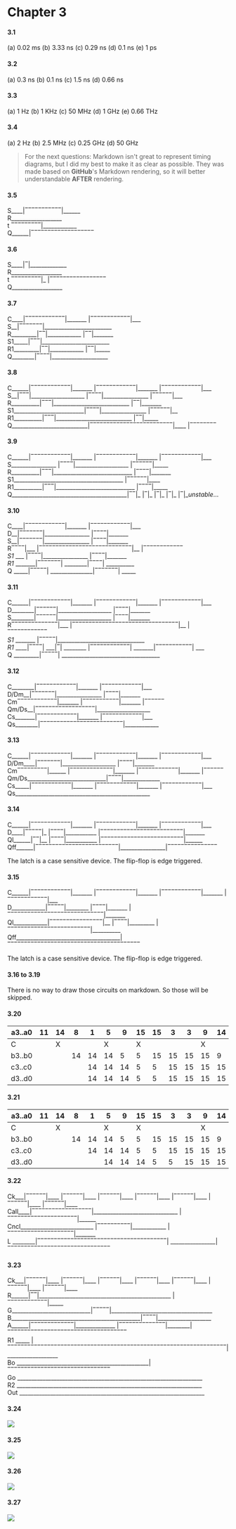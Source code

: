 # Chapter 3

#### 3.1
(a) 0.02 ms
(b) 3.33 ns 
(c) 0.29 ns
(d) 0.1 ns
(e) 1 ps

#### 3.2
(a) 0.3 ns
(b) 0.1 ns
(c) 1.5 ns
(d) 0.66 ns

#### 3.3
(a) 1 Hz
(b) 1 KHz
(c) 50 MHz
(d) 1 GHz
(e) 0.66 THz

####  3.4
(a) 2 Hz
(b) 2.5 MHz
(c) 0.25 GHz
(d) 50 GHz

> For the next questions: Markdown isn't great to represent timing diagrams, but I did my best to make it as clear as possible. They was made based on **GitHub**'s Markdown rendering, so it will better understandable **AFTER** rendering.  

#### 3.5

S____|‾‾‾‾‾‾‾‾‾‾‾|______  
R__________________  
t ‾‾‾‾‾‾‾‾‾|____________  
Q______|‾‾‾‾‾‾‾‾‾‾‾‾‾‾‾‾‾‾‾  

#### 3.6

S____|‾|_____________  
R__________________  
t ‾‾‾‾‾‾‾‾‾|_ |‾‾‾‾‾‾‾‾‾‾‾‾‾‾‾‾‾  
Q__________________  

#### 3.7

C____|‾‾‾‾‾‾‾‾‾‾‾‾|_______ |‾‾‾‾‾‾‾‾‾‾‾‾|___  
S__|‾‾‾‾‾‾‾|________________________  
R_________|‾‾|____________ |‾‾|_______  
S1_____|‾‾‾|________________________   
R1_________|‾‾|____________ |‾‾|_____   
Q________|‾‾‾‾|____________________  

#### 3.8

C______|‾‾‾‾‾‾‾‾‾‾‾‾|_______ |‾‾‾‾‾‾‾‾‾‾‾‾|_______ |‾‾‾‾‾‾‾‾‾‾‾‾|___  
S__|‾‾‾|___________________ |‾‾‾‾|________________ |‾‾‾‾‾‾|___  
R__________|‾‾‾|___________________________ |‾‾|_______  
S1_________________________|‾‾‾‾|________________ |‾‾‾‾‾‾|__  
R1__________|‾‾‾|___________________________ |‾‾|_____  
Q___________________________|‾‾‾‾‾‾‾‾‾‾‾‾‾‾‾‾‾‾‾‾‾‾‾‾‾|____ |‾‾‾‾‾‾‾‾  

#### 3.9

C______|‾‾‾‾‾‾‾‾‾‾‾‾|_______ |‾‾‾‾‾‾‾‾‾‾‾‾|_______ |‾‾‾‾‾‾‾‾‾‾‾‾|___  
S________________ |‾‾‾‾|___________________ |‾‾‾‾‾‾|_____  
R__________|‾‾‾|____________________________ |‾‾‾‾|_______  
S1_______________________________________ |‾‾‾‾‾‾|____  
R1__________|‾‾‾|____________________________ |‾‾‾‾|_____  
Q_________________________________________|‾‾|_ |‾|_ |‾|_ |‾|_ |‾|_*unstable*...  

#### 3.10

C____|‾‾‾‾‾‾‾‾‾‾‾‾|_______ |‾‾‾‾‾‾‾‾‾‾‾‾|___  
D__|‾‾‾‾‾‾‾|________________ |‾‾‾‾|_______  
S__|‾‾‾‾‾‾‾|________________ |‾‾‾‾|_______  
R‾‾‾‾|___ |‾‾‾‾‾‾‾‾‾‾‾‾‾‾‾‾‾‾‾‾‾‾‾‾‾‾‾‾|__ |‾‾‾‾‾‾‾‾‾‾‾‾  
*S1* ___ |‾‾‾‾|________________ |‾‾‾‾|_______  
*R1* _______|‾‾‾‾‾‾‾| ________|‾‾‾‾| __________   
Q _____|‾‾‾‾‾| _______________|‾‾‾‾‾‾‾| _____  

#### 3.11

C______|‾‾‾‾‾‾‾‾‾‾‾‾|_______ |‾‾‾‾‾‾‾‾‾‾‾‾|_______ |‾‾‾‾‾‾‾‾‾‾‾‾|___  
D________|‾‾‾‾‾‾|___________________ |‾‾‾‾|_______  
S________|‾‾‾‾‾‾|___________________ |‾‾‾‾|_______  
R‾‾‾‾‾‾‾‾‾‾‾‾‾‾|___ |‾‾‾‾‾‾‾‾‾‾‾‾‾‾‾‾‾‾‾‾‾‾‾‾‾‾‾‾‾‾‾‾|__ |‾‾‾‾‾‾‾‾‾‾‾‾  
*S1* _______ |‾‾‾‾‾|_______________________________  
*R1* ____|‾‾‾‾| ___|‾| ________ |‾‾‾‾‾‾‾‾‾‾‾‾| _______|‾‾‾‾‾‾‾‾‾‾‾| ___   
Q _________|‾‾‾‾‾| ___________________________________  

#### 3.12

C________|‾‾‾‾‾‾‾‾‾‾‾‾|_______ |‾‾‾‾‾‾‾‾‾‾‾‾|___  
D/Dm__|‾‾‾‾‾‾‾|________________ |‾‾‾‾|_______  
Cm‾‾‾‾‾‾‾‾‾‾‾‾|_______ |‾‾‾‾‾‾‾‾‾‾‾|_______ |‾‾‾‾‾‾  
Qm/Ds__|‾‾‾‾‾‾‾‾‾‾‾‾‾‾‾‾‾‾|___________________  
Cs_______|‾‾‾‾‾‾‾‾‾‾‾‾|_______ |‾‾‾‾‾‾‾‾‾‾‾‾|___  
Qs________|‾‾‾‾‾‾‾‾‾‾‾‾‾‾‾‾‾‾‾‾‾‾‾‾‾|____________  

#### 3.13

C______|‾‾‾‾‾‾‾‾‾‾‾‾|_______ |‾‾‾‾‾‾‾‾‾‾‾‾|_______ |‾‾‾‾‾‾‾‾‾‾‾‾|___  
D/Dm____|‾‾‾‾‾‾‾|___________________ |‾‾‾‾|_______  
Cm‾‾‾‾‾‾‾‾‾|______ |‾‾‾‾‾‾‾‾‾‾‾‾‾|_______ |‾‾‾‾‾‾‾‾‾‾‾‾|_______ |‾‾‾‾‾‾  
Qm/Ds____________________________|‾‾‾‾|_____________  
Cs_____|‾‾‾‾‾‾‾‾‾‾‾‾|_______ |‾‾‾‾‾‾‾‾‾‾‾‾|_______ |‾‾‾‾‾‾‾‾‾‾‾‾|___  
Qs________________________________________________  

#### 3.14

C______|‾‾‾‾‾‾‾‾‾‾‾‾|_______ |‾‾‾‾‾‾‾‾‾‾‾‾|_______ |‾‾‾‾‾‾‾‾‾‾‾‾|___  
D____|‾‾‾‾‾|_ |‾‾‾‾|___________ |‾‾‾‾‾‾‾‾‾‾‾‾‾‾‾‾‾‾‾‾‾‾‾‾‾|_______  
Ql______|‾‾|__ |‾‾‾‾|___________ |‾‾‾‾‾‾‾‾‾‾‾‾‾‾‾‾‾‾‾‾‾‾‾‾‾|______  
Qff______|‾‾‾‾‾‾‾‾‾‾‾‾‾‾‾‾‾‾‾‾‾‾‾‾‾|________________|‾‾‾‾‾‾‾‾‾‾‾‾‾‾‾  

The latch is a case sensitive device. The flip-flop is edge triggered. 

#### 3.15

C______|‾‾‾‾‾‾‾‾‾‾‾‾|_______ |‾‾‾‾‾‾‾‾‾‾‾‾|_______ |‾‾‾‾‾‾‾‾‾‾‾‾|_______ |‾‾‾‾‾‾‾‾‾‾‾‾|___  
D____________|‾‾‾‾‾|________ |‾‾‾‾|_______ |‾‾‾‾‾‾‾‾‾‾‾‾‾‾‾‾‾‾‾‾‾‾‾‾‾‾‾‾‾|_______  
Ql____________|‾‾‾‾‾‾‾‾‾‾‾‾‾‾‾‾|__ |‾‾‾‾|_________ |‾‾‾‾‾‾‾‾‾‾‾‾‾‾‾‾‾‾‾‾‾‾‾‾‾|__________  
Qff_____________________________________|‾‾‾‾‾‾‾‾‾‾‾‾‾‾‾‾‾‾‾‾‾‾‾‾‾‾‾‾‾‾‾‾‾‾‾‾‾‾‾‾  

The latch is a case sensitive device. The flip-flop is edge triggered. 

#### 3.16 to 3.19

There is no way to draw those circuits on markdown. So those will be skipped. 

#### 3.20

| a3..a0 | 11  | 14  | 8   | 1   | 5   | 9   | 15  | 15  | 3   | 3   | 9   | 14  | 0   | 0   | 0   | 7   | 2   | 7   |
| ------ | --- | --- | --- | --- | --- | --- | --- | --- | --- | --- | --- | --- | --- | --- | --- | --- | --- | --- |
| C      |     | X   |     |     | X   |     | X   |     |     |     | X   |     |     | X   |     |     | X   |     |
| b3..b0 |     |     | 14  | 14  | 14  | 5   | 5   | 15  | 15  | 15  | 15  | 9   | 9   | 9   | 0   | 0   | 0   | 2   |
| c3..c0 |     |     |     | 14  | 14  | 14  | 5   | 5   | 15  | 15  | 15  | 15  | 9   | 9   | 9   | 0   | 0   | 0   |
| d3..d0 |     |     |     | 14  | 14  | 14  | 5   | 5   | 15  | 15  | 15  | 15  | 9   | 9   | 9   | 0   | 0   | 0   |

#### 3.21

| a3..a0 | 11  | 14  | 8   | 1   | 5   | 9   | 15  | 15  | 3   | 3   | 9   | 14  | 0   | 0   | 0   | 7   | 2   | 7   |
| ------ | --- | --- | --- | --- | --- | --- | --- | --- | --- | --- | --- | --- | --- | --- | --- | --- | --- | --- |
| C      |     | X   |     |     | X   |     | X   |     |     |     | X   |     |     | X   |     |     | X   |     |
| b3..b0 |     |     | 14  | 14  | 14  | 5   | 5   | 15  | 15  | 15  | 15  | 9   | 9   | 9   | 0   | 0   | 0   | 2   |
| c3..c0 |     |     |     | 14  | 14  | 14  | 5   | 5   | 15  | 15  | 15  | 15  | 9   | 9   | 9   | 0   | 0   | 0   |
| d3..d0 |     |     |     |     | 14  | 14  | 14  | 5   | 5   | 15  | 15  | 15  | 15  | 9   | 9   | 9   | 0   | 0   |

#### 3.22

Ck___|‾‾‾‾‾‾|____ |‾‾‾‾‾‾|____ |‾‾‾‾‾‾|____ |‾‾‾‾‾‾|____ |‾‾‾‾‾‾|____ |‾‾‾‾‾‾|____ |‾‾‾‾‾‾|____  
Call____|‾‾‾‾‾‾‾‾‾‾‾‾‾‾‾‾‾‾|______________________________ |‾‾‾‾‾‾‾‾‾‾‾‾‾‾‾‾‾‾‾‾‾|______  
Cncl__________________________ |‾‾‾‾‾‾‾‾‾‾|____________ |‾‾‾‾‾‾‾‾‾‾‾‾‾‾‾‾‾‾‾‾|_______  
L ________|‾‾‾‾‾‾‾‾‾‾‾‾‾‾‾‾‾‾‾‾‾‾‾‾‾‾‾‾‾‾‾‾‾‾‾‾‾‾‾| ________________|‾‾‾‾‾‾‾‾‾‾‾‾‾‾‾‾‾‾‾‾‾‾‾‾‾‾‾‾‾‾‾  


#### 3.23

Ck___|‾‾‾‾‾‾|____ |‾‾‾‾‾‾|____ |‾‾‾‾‾‾|____ |‾‾‾‾‾‾|____ |‾‾‾‾‾‾|____ |‾‾‾‾‾‾|____ |‾‾‾‾‾‾|____  
R______|‾‾|_______________________________________________ |‾‾‾‾‾‾‾‾‾‾‾‾|_____  
G____________________________|‾‾‾‾‾|____________________________________  
B______________________________________________|‾‾‾‾|___________________  
A______|‾‾‾‾‾‾‾‾‾‾‾‾‾|______________ |‾‾‾‾‾‾‾‾‾‾‾‾‾‾|________|‾‾‾‾‾‾‾‾‾‾‾‾‾‾‾‾‾‾‾‾‾‾‾‾‾‾‾‾‾‾‾‾‾‾‾‾  
R1 _____ |‾‾‾‾‾‾‾‾‾‾‾‾‾‾‾‾‾‾‾‾‾‾‾‾‾‾‾‾‾‾‾‾‾‾‾‾‾‾‾‾‾‾‾‾‾‾‾‾‾‾‾‾‾‾‾‾‾‾‾‾‾‾‾‾‾‾| __________________  
Bo _______________________________________________|‾‾‾‾‾‾‾‾‾‾‾‾‾‾‾‾‾‾‾‾‾‾‾‾‾‾‾‾‾‾‾  
Go __________________________________________________________________  
R2 __________________________________________________________________  
Out __________________________________________________________________  

#### 3.24

![](./images/324.png)

#### 3.25

![](./images/325.png)

#### 3.26

![](./images/326.png)

#### 3.27

![](./images/327.png)